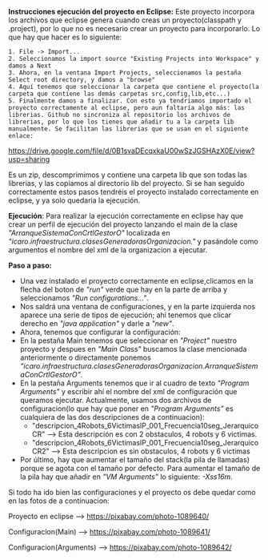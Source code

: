 **Instrucciones ejecución del proyecto en Eclipse:** Este proyecto incorpora los archivos que eclipse genera cuando creas un proyecto(classpath y .project), por lo que no es necesario crear un proyecto para incorporarlo. 
Lo que hay que hacer es lo siguiente: 

	1. File -> Import...
	2. Seleccionamos la import source "Existing Projects into Workspace" y damos a Next
	3. Ahora, en la ventana Import Projects, seleccionamos la pestaña Select root directory, y damos a "browse"
	4. Aquí tenemos que seleccionar la carpeta que contiene el proyecto(la carpeta que contiene las demás carpetas src,config,lib,etc...) 
	5. Finalmente damos a finalizar. Con esto ya tendriamos importado el proyecto correctamente al eclipse, pero aun faltaría algo más: las librerias. Github no sincroniza al repositorio los archivos de librerias, por lo que los tienes que añadir tu a la carpeta lib manualmente. Se facilitan las librerias que se usan en el siguiente enlace: 
	
https://drive.google.com/file/d/0B1svaDEcqxkaU00wSzJGSHAzX0E/view?usp=sharing 

 Es un zip, descomprimimos y contiene una carpeta lib que son todas las librerias, y las copiamos al directorio lib del proyecto.
 Si se han seguido correctamente estos pasos tendréis el proyecto instalado correctamente en eclipse, y ya solo quedaria la ejecución.

**Ejecución**: Para realizar la ejecución correctamente en eclipse hay que crear un perfil de ejecución del proyecto
  lanzando el main de la clase _"ArranqueSistemaConCrtlGestorO"_ localizada en _"icaro.infraestructura.clasesGeneradorasOrganizacion."_ y 
  pasándole como argumentos el nombre del xml de la organizacion a ejecutar.

  **Paso a paso:**
  - Una vez instalado el proyecto correctamente en eclipse,clicamos en la flecha del boton de _"run"_ verde que hay en la parte de arriba y seleccionamos _"Run configurations..."_.
  - Nos saldrá una ventana de configuraciones, y en la parte izquierda nos aparece una serie de tipos de ejecución; ahí tenemos que clicar derecho en _"java application"_ y darle a _"new"_.
  - Ahora, tenemos que configurar la configuración:
  - En la pestaña Main tenemos que seleccionar en _"Project"_ nuestro proyecto y despues en _"Main Class"_ buscamos la clase mencionada anteriormente
   o directamente ponemos _"icaro.infraestructura.clasesGeneradorasOrganizacion.ArranqueSistemaConCrtlGestorO"_.
  - En la pestaña Arguments tenemos que ir al cuadro de texto _"Program Arguments"_ y escribir ahí el nombre del xml de configuración que queramos ejecutar.
  Actualmente, usamos dos archivos de configuracion(lo que hay que poner en _"Program Arguments"_ es cualquiera de las dos descripciones de a continuacion):
  	- "descripcion_4Robots_6VictimasIP_001_Frecuencia10seg_JerarquicoCR"        --> Esta descripción es con 2 obstaculos, 4 robots y 6 victimas.
  	- "descripcion_4Robots_6VictimasIP_001_Frecuencia10seg_JerarquicoCR2"       --> Esta descripcion es sin obstaculos, 4 robots y 6 victimas
  - Por último, hay que aumentar el tamaño del stack(la pila de llamadas) porque se agota con el tamaño por defecto. Para aumentar el tamaño de la pila
  hay que añadir en _"VM Arguments"_ lo siguiente: _-Xss16m_.

  Si todo ha ido bien las configuraciones y el proyecto os debe quedar como en las fotos de a continuacion:

  Proyecto en eclipse --> https://pixabay.com/photo-1089640/
  
  Configuracion(Main) --> https://pixabay.com/photo-1089641/
  
  Configuracion(Arguments) --> https://pixabay.com/photo-1089642/
